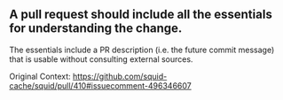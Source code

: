 A pull request should include all the essentials for understanding the
change.
----

The essentials include a PR description (i.e. the future commit message) that
is usable without consulting external sources.

Original Context:
https://github.com/squid-cache/squid/pull/410#issuecomment-496346607
